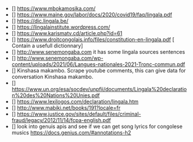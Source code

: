 - [] https://www.mbokamosika.com/
- [] https://www.maine.gov/labor/docs/2020/covid19/faq/lingala.pdf
- [] https://dic.lingala.be/
- [] https://lingalainstitute.wordpress.com/
- [] https://www.karismatv.cd/article.php?id=61
- [] https://www.droitcongolais.info/files/constitution-en-lingala.pdf [ Contain a usefull dictionnary]
- [] http://www.senemongaba.com it has some lingala sources sentences
- [] http://www.senemongaba.com/wp-content/uploads/2021/06/Langues-nationales-2021-Tronc-commun.pdf
- [] Kinshasa makambo. Scrape youtube comments, this can give data for conversation
  Kinshasa makambo.
- [] https://www.un.org/esa/socdev/unpfii/documents/Lingala%20declaration%20des%20Nations%20Unies.pdf
- [] https://www.lexilogos.com/declaration/lingala.htm
- [] http://www.mabiki.net/books/191?locale=fr
- [] https://www.justice.gov/sites/default/files/criminal-fraud/legacy/2012/11/14/fcpa-english.pdf
- [] look into genuis apis and see if we can get song lyrics for congolese musics https://docs.genius.com/#annotations-h2
